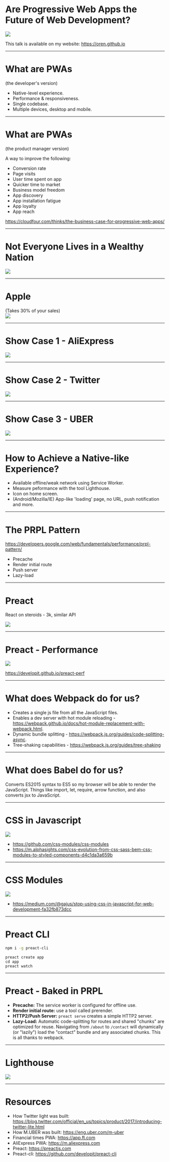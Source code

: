 <!-- page_number: true -->

# Are Progressive Web Apps the Future of Web Development?
![](pics/future.jpg)

This talk is available on my website: https://oren.github.io

---

# What are PWAs
(the developer's version)

* Native-level experience.
* Performance & responsiveness.
* Single codebase.
* Multiple devices, desktop and mobile.

---

# What are PWAs
(the product manager version)

A way to improve the following:
* Conversion rate
* Page visits
* User time spent on app
* Quicker time to market
* Business model freedom
* App discovery
* App installation fatigue
* App loyalty
* App reach

https://cloudfour.com/thinks/the-business-case-for-progressive-web-apps/

---

# Not Everyone Lives in a Wealthy Nation
![](pics/too-many.png)

---

# Apple

(Takes 30% of your sales)  
![](pics/apple.jpg)


---

# Show Case 1 - AliExpress
![](pics/ali.png)

---

# Show Case 2 - Twitter 
![](pics/twitter-light.png)

---

# Show Case 3 - UBER 
![](pics/uber.png)

---

# How to Achieve a Native-like Experience?
- Available offline/weak network using Service Worker.
- Measure peformance with the tool Lighthouse.
- Icon on home screen.
- (Android/Mozilla/IE) App-like 'loading' page, no URL, push notification and more.

---

# The PRPL Pattern
https://developers.google.com/web/fundamentals/performance/prpl-pattern/
* Precache
* Render initial route
* Push server
* Lazy-load

---

# Preact

React on steroids - 3k, similar API

![](pics/preact.png)

---

# Preact - Performance
![](pics/bench.png)

https://developit.github.io/preact-perf

---

# What does Webpack do for us?
* Creates a single js file from all the JavaScript files.
* Enables a dev server with hot module reloading - https://webpack.github.io/docs/hot-module-replacement-with-webpack.html.
* Dynamic bundle splitting - https://webpack.js.org/guides/code-splitting-async.
* Tree-shaking capabilities - https://webpack.js.org/guides/tree-shaking

---

# What does Babel do for us?

Converts ES2015 syntax to ES5 so my browser will be able to render the JavaScript. Things like import, let, require, arrow function, and also converts jsx to JavaScript.

---

# CSS in Javascript
![](pics/css-in-js.png)
* https://github.com/css-modules/css-modules
* https://m.alphasights.com/css-evolution-from-css-sass-bem-css-modules-to-styled-components-d4c1da3a659b

---

# CSS Modules
![](pics/red.jpeg)
* https://medium.com/@gajus/stop-using-css-in-javascript-for-web-development-fa32fb873dcc

---

# Preact CLI

```bash
npm i -g preact-cli
```

```
preact create app
cd app
preact watch
```

---

# Preact - Baked in PRPL
* **Precache:** The service worker is configured for offline use.
* **Render initial route:** use a tool called prerender.
* **HTTP2/Push Server:** `preact serve` creates a simple HTTP2 server.
* **Lazy-Load:** Automatic code-splitting for routes and shared "chunks" are optimized for reuse. Navigating from `/about` to `/contact` will dynamically (or "lazily") load the "contact" bundle and any associated chunks. This is all thanks to webpack.

---

# Lighthouse

![](pics/lighthouse.png)

---

# Resources

* How Twitter light was built: https://blog.twitter.com/official/en_us/topics/product/2017/introducing-twitter-lite.html
* How M.UBER was built: https://eng.uber.com/m-uber
* Financial times PWA: https://app.ft.com
* AliExpress PWA: https://m.aliexpress.com
* Preact: https://preactjs.com
* Preact-cli: https://github.com/developit/preact-cli
